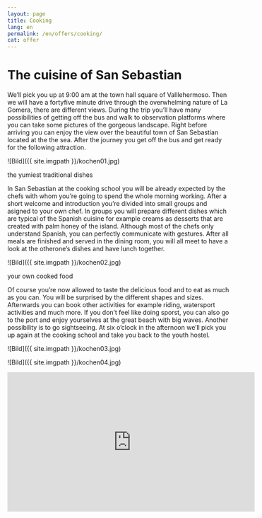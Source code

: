 ```yaml
---
layout: page
title: Cooking
lang: en
permalink: /en/offers/cooking/
cat: offer
---
```


# The cuisine of San Sebastian

We’ll pick you up at 9:00 am at the town hall square of Valllehermoso. Then we will have a fortyfive minute drive through the overwhelming nature of La Gomera, there are different views. During the trip you’ll have many possibilities of getting off the bus and walk to observation platforms where you can take some pictures of the gorgeous landscape. Right before arriving you can enjoy the view over the beautiful town of San Sebastian located at the the sea. After the journey you get off the bus and get ready for the following attraction.

![Bild]({{ site.imgpath }}/kochen01.jpg)

the yumiest traditional dishes

In San Sebastian at the cooking school you will be already expected by the chefs with whom you’re going to spend the whole morning working. After a short welcome and introduction you’re divided into small groups and asigned to your own chef. In groups you will prepare different dishes which are typical of the Spanish cuisine for example creams as desserts that are created with palm honey of the island. Although most of the chefs only understand Spanish, you can perfectly communicate with gestures. After all meals are finished and served in the dining room, you will all meet to have a look at the otherone’s dishes and have lunch together.

![Bild]({{ site.imgpath }}/kochen02.jpg)

your own cooked food

Of course you’re now allowed to taste the delicious food and to eat as much as you can. You will be surprised by the different shapes and sizes. Afterwards you can book other activities for example riding, watersport activities and much more. If you don’t feel like doing sporst, you can also go to the port and enjoy yourselves at the great beach with big waves. Another possibility is to go sightseeing. At six o’clock in the afternoon we’ll pick you up again at the cooking school and take you back to the youth hostel.

![Bild]({{ site.imgpath }}/kochen03.jpg)

![Bild]({{ site.imgpath }}/kochen04.jpg)

<iframe width="560" height="315" src="https://www.youtube.com/embed/xLaSXh_ZzSs" frameborder="0" allowfullscreen></iframe>

